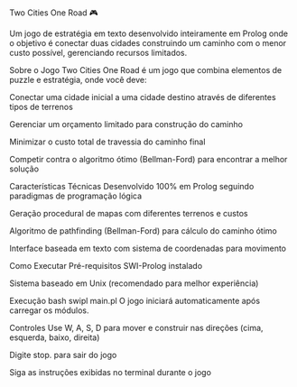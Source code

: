 Two Cities One Road 🎮

Um jogo de estratégia em texto desenvolvido inteiramente em Prolog onde o objetivo é conectar duas cidades construindo um caminho com o menor custo possível, gerenciando recursos limitados.

Sobre o Jogo
Two Cities One Road é um jogo que combina elementos de puzzle e estratégia, onde você deve:

Conectar uma cidade inicial a uma cidade destino através de diferentes tipos de terrenos

Gerenciar um orçamento limitado para construção do caminho

Minimizar o custo total de travessia do caminho final

Competir contra o algoritmo ótimo (Bellman-Ford) para encontrar a melhor solução

Características Técnicas
Desenvolvido 100% em Prolog seguindo paradigmas de programação lógica

Geração procedural de mapas com diferentes terrenos e custos

Algoritmo de pathfinding (Bellman-Ford) para cálculo do caminho ótimo

Interface baseada em texto com sistema de coordenadas para movimento

Como Executar
Pré-requisitos
SWI-Prolog instalado

Sistema baseado em Unix (recomendado para melhor experiência)

Execução
bash
swipl main.pl
O jogo iniciará automaticamente após carregar os módulos.

Controles
Use W, A, S, D para mover e construir nas direções (cima, esquerda, baixo, direita)

Digite stop. para sair do jogo

Siga as instruções exibidas no terminal durante o jogo

